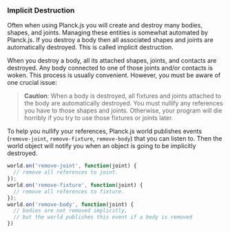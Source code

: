 ### Implicit Destruction

Often when using Planck.js you will create and destroy many bodies, shapes,
and joints. Managing these entities is somewhat automated by Planck.js. If
you destroy a body then all associated shapes and joints are
automatically destroyed. This is called implicit destruction.

When you destroy a body, all its attached shapes, joints, and contacts
are destroyed.
Any body connected to one of those joints and/or contacts is woken. This process is usually
convenient. However, you must be aware of one crucial issue:

> **Caution**:
> When a body is destroyed, all fixtures and joints attached to the body
> are automatically destroyed. You must nullify any references you have to
> those shapes and joints. Otherwise, your program will die horribly if
> you try to use those fixtures or joints later.

To help you nullify your references, Planck.js world publishes events
(`remove-joint`, `remove-fixture`, `remove-body`) that you can listen
to. Then the world object will notify you when an object is
going to be implicitly destroyed.

```js
world.on('remove-joint', function(joint) {
  // remove all references to joint.  
});
world.on('remove-fixture', function(joint) {
  // remove all references to fixture.
});
world.on('remove-body', function(joint) {
  // bodies are not removed implicitly,
  // but the world publishes this event if a body is removed
})
```
